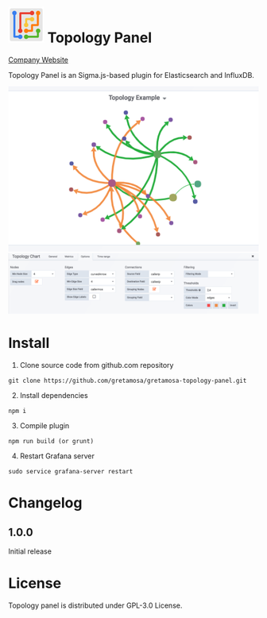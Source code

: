 ![](https://raw.githubusercontent.com/gretamosa/gretamosa-topology-panel/master/dist/img/topology_logo_small.png) Topology Panel
================
[Company Website](http://www.naudit.es/)

Topology Panel is an Sigma.js-based plugin for Elasticsearch and InfluxDB.

![](https://raw.githubusercontent.com/gretamosa/gretamosa-topology-panel/master/dist/img/topology-snapshot-1.png)
![](https://raw.githubusercontent.com/gretamosa/gretamosa-topology-panel/master/dist/img/topology-snapshot-2.png)

# Install

1. Clone source code from github.com repository
```
git clone https://github.com/gretamosa/gretamosa-topology-panel.git
```
2. Install dependencies
```
npm i
```
3. Compile plugin
```
npm run build (or grunt)
```
4. Restart Grafana server
```
sudo service grafana-server restart
```

# Changelog

## 1.0.0

Initial release

# License

Topology panel is distributed under GPL-3.0 License.
